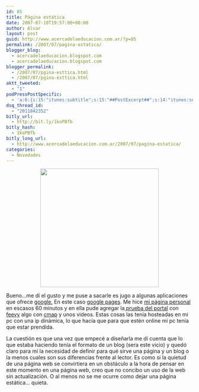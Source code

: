 ```yaml
---
id: 85
title: Página estática
date: 2007-07-10T19:57:00+00:00
author: Alvar
layout: post
guid: http://www.acercadelaeducacion.com.ar/?p=85
permalink: /2007/07/pagina-estatica/
blogger_blog:
  - acercadelaeducacion.blogspot.com
  - acercadelaeducacion.blogspot.com
blogger_permalink:
  - /2007/07/pgina-esttica.html
  - /2007/07/pgina-esttica.html
aktt_tweeted:
  - "1"
podPressPostSpecific:
  - 'a:6:{s:15:"itunes:subtitle";s:15:"##PostExcerpt##";s:14:"itunes:summary";s:15:"##PostExcerpt##";s:15:"itunes:keywords";s:17:"##WordPressCats##";s:13:"itunes:author";s:10:"##Global##";s:15:"itunes:explicit";s:7:"Default";s:12:"itunes:block";s:7:"Default";}'
dsq_thread_id:
  - "2011842352"
bitly_url:
  - http://bit.ly/1koPBfb
bitly_hash:
  - 1koPBfb
bitly_long_url:
  - http://www.acercadelaeducacion.com.ar/2007/07/pagina-estatica/
categories:
  - Novedades
---
```

<a href="http://farm2.static.flickr.com/1417/771859076_4610372b96.jpg?v=0"><img src="http://farm2.static.flickr.com/1417/771859076_4610372b96.jpg?v=0" style="margin: 0pt auto 10px; display: block; text-align: center; cursor: pointer; width: 320px" border="0" /></a>

Bueno...me dí el gusto y me puse a sacarle es jugo a algunas
aplicaciones que ofrece <a href="http://www.google.com.ar/">google.</a>
En este caso <a href="http://pages.google.com">google pages</a>. Me hice <a href="http://senderosilencioso.googlepages.com/home">mi página personal</a> en escasos 60 minutos y en ella pude agregar la<a href="http://senderosilencioso.googlepages.com/portal.html"> prueba del portal</a> con <a href="http://www.feevy.com">feevy</a> algo con <a href="http://senderosilencioso.googlepages.com/Problematicambiental.html">cmap</a> y unos videos. Estas cosas las tenía hosteadas en mi pc con una ip dinámica, lo que hacía que para que estén online mi pc tenía que estar prendida.

La cuestión es que una vez que empecé a diseñarla me dí cuenta que lo que estaba haciendo tenía el formato de un blog (sera este vicio) y quedó claro para mí la necesidad de definir para qué sirve una página y un blog o la menos cuales son sus diferencias frente al lector. Es como si la quietud de una página web se convirtiera en un obstáculo a la hora de pensar en este momento en una página web, creo que no concibo un uso de la web sin actualización. O al menos no se me ocurre como dejar una página estática... quieta.